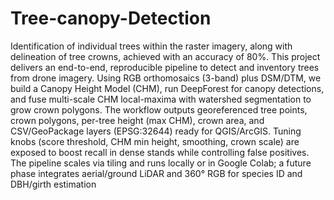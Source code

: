 # Tree-canopy-Detection
Identification of individual trees within the raster imagery, along with delineation of tree crowns, achieved with an accuracy of 80%.
This project delivers an end-to-end, reproducible pipeline to detect and inventory trees from drone imagery. Using RGB orthomosaics (3-band) plus DSM/DTM, we build a Canopy Height Model (CHM), run DeepForest for canopy detections, and fuse multi-scale CHM local-maxima with watershed segmentation to grow crown polygons. The workflow outputs georeferenced tree points, crown polygons, per-tree height (max CHM), crown area, and CSV/GeoPackage layers (EPSG:32644) ready for QGIS/ArcGIS. Tuning knobs (score threshold, CHM min height, smoothing, crown scale) are exposed to boost recall in dense stands while controlling false positives. The pipeline scales via tiling and runs locally or in Google Colab; a future phase integrates aerial/ground LiDAR and 360° RGB for species ID and DBH/girth estimation
